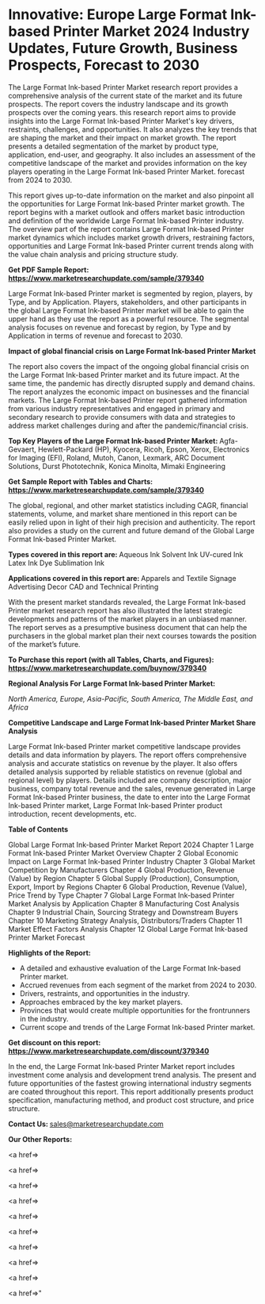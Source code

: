 # Innovative: Europe Large Format Ink-based Printer Market 2024 Industry Updates, Future Growth, Business Prospects, Forecast to 2030

The Large Format Ink-based Printer Market research report provides a comprehensive analysis of the current state of the market and its future prospects. The report covers the industry landscape and its growth prospects over the coming years. this research report aims to provide insights into the Large Format Ink-based Printer Market's key drivers, restraints, challenges, and opportunities. It also analyzes the key trends that are shaping the market and their impact on market growth. The report presents a detailed segmentation of the market by product type, application, end-user, and geography. It also includes an assessment of the competitive landscape of the market and provides information on the key players operating in the Large Format Ink-based Printer Market. forecast from 2024 to 2030.

This report gives up-to-date information on the market and also pinpoint all the opportunities for Large Format Ink-based Printer market growth. The report begins with a market outlook and offers market basic introduction and definition of the worldwide Large Format Ink-based Printer industry. The overview part of the report contains Large Format Ink-based Printer market dynamics which includes market growth drivers, restraining factors, opportunities and Large Format Ink-based Printer current trends along with the value chain analysis and pricing structure study.

<strong><b>Get PDF Sample Report: <a href=https://www.marketresearchupdate.com/sample/379340>https://www.marketresearchupdate.com/sample/379340</a></b></strong>

Large Format Ink-based Printer market is segmented by region, players, by Type, and by Application. Players, stakeholders, and other participants in the global Large Format Ink-based Printer market will be able to gain the upper hand as they use the report as a powerful resource. The segmental analysis focuses on revenue and forecast by region, by Type and by Application in terms of revenue and forecast to 2030.

<strong><b>Impact of global financial crisis on Large Format Ink-based Printer Market</b></strong>

The report also covers the impact of the ongoing global financial crisis on the Large Format Ink-based Printer market and its future impact. At the same time, the pandemic has directly disrupted supply and demand chains. The report analyzes the economic impact on businesses and the financial markets. The Large Format Ink-based Printer report gathered information from various industry representatives and engaged in primary and secondary research to provide consumers with data and strategies to address market challenges during and after the pandemic/financial crisis.

<strong><b>Top Key Players of the Large Format Ink-based Printer Market:
</b></strong>Agfa-Gevaert, Hewlett-Packard (HP), Kyocera, Ricoh, Epson, Xerox, Electronics for Imaging (EFI), Roland, Mutoh, Canon, Lexmark, ARC Document Solutions, Durst Phototechnik, Konica Minolta, Mimaki Engineering<strong><b>
</b></strong>

<strong><b>Get Sample Report with Tables and Charts: <a href=https://www.marketresearchupdate.com/sample/379340>https://www.marketresearchupdate.com/sample/379340</a></b></strong>

The global, regional, and other market statistics including CAGR, financial statements, volume, and market share mentioned in this report can be easily relied upon in light of their high precision and authenticity. The report also provides a study on the current and future demand of the Global Large Format Ink-based Printer Market.

<strong><b>Types covered in this report are:
</b></strong>Aqueous Ink
Solvent Ink
UV-cured Ink
Latex Ink
Dye Sublimation Ink<strong><b>
</b></strong>

<strong><b>Applications covered in this report are:
</b></strong>Apparels and Textile
Signage
Advertising
Decor
CAD and Technical Printing<strong><b>
</b></strong>

With the present market standards revealed, the Large Format Ink-based Printer market research report has also illustrated the latest strategic developments and patterns of the market players in an unbiased manner. The report serves as a presumptive business document that can help the purchasers in the global market plan their next courses towards the position of the market’s future.

<strong><b>To Purchase this report (with all Tables, Charts, and Figures): <a href=https://www.marketresearchupdate.com/buynow/379340>https://www.marketresearchupdate.com/buynow/379340</a></b></strong>

<strong><b>Regional Analysis For Large Format Ink-based Printer Market:</b></strong>

<em><i>North America, Europe, Asia-Pacific, South America, The Middle East, and Africa</i></em>

<strong><b>Competitive Landscape and Large Format Ink-based Printer Market Share Analysis</b></strong>

Large Format Ink-based Printer market competitive landscape provides details and data information by players. The report offers comprehensive analysis and accurate statistics on revenue by the player. It also offers detailed analysis supported by reliable statistics on revenue (global and regional level) by players. Details included are company description, major business, company total revenue and the sales, revenue generated in Large Format Ink-based Printer business, the date to enter into the Large Format Ink-based Printer market, Large Format Ink-based Printer product introduction, recent developments, etc.

<strong><b>Table of Contents</b></strong>

Global Large Format Ink-based Printer Market Report 2024
Chapter 1 Large Format Ink-based Printer Market Overview
Chapter 2 Global Economic Impact on Large Format Ink-based Printer Industry
Chapter 3 Global Market Competition by Manufacturers
Chapter 4 Global Production, Revenue (Value) by Region
Chapter 5 Global Supply (Production), Consumption, Export, Import by Regions
Chapter 6 Global Production, Revenue (Value), Price Trend by Type
Chapter 7 Global Large Format Ink-based Printer Market Analysis by Application
Chapter 8 Manufacturing Cost Analysis
Chapter 9 Industrial Chain, Sourcing Strategy and Downstream Buyers
Chapter 10 Marketing Strategy Analysis, Distributors/Traders
Chapter 11 Market Effect Factors Analysis
Chapter 12 Global Large Format Ink-based Printer Market Forecast

<strong><b>Highlights of the Report:</b></strong>

- A detailed and exhaustive evaluation of the Large Format Ink-based Printer market.
- Accrued revenues from each segment of the market from 2024 to 2030.
- Drivers, restraints, and opportunities in the industry.
- Approaches embraced by the key market players.
- Provinces that would create multiple opportunities for the frontrunners in the industry.
- Current scope and trends of the Large Format Ink-based Printer market.

<strong><b>Get discount on this report: <a href=https://www.marketresearchupdate.com/discount/379340>https://www.marketresearchupdate.com/discount/379340</a></b></strong>

In the end, the Large Format Ink-based Printer Market report includes investment come analysis and development trend analysis. The present and future opportunities of the fastest growing international industry segments are coated throughout this report. This report additionally presents product specification, manufacturing method, and product cost structure, and price structure.

<strong><b>Contact Us:
</b></strong>sales@marketresearchupdate.com

<strong>Our Other Reports:</strong>

<a href=></a>

<a href=></a>

<a href=></a>

<a href=></a>

<a href=></a>

<a href=></a>

<a href=></a>

<a href=></a>

<a href=></a>

<a href=></a>"
